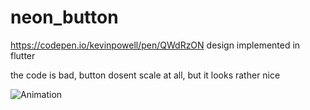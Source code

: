 # neon_button

https://codepen.io/kevinpowell/pen/QWdRzON design implemented in flutter

the code is bad, button dosent scale at all, but it looks rather nice

![Animation](https://user-images.githubusercontent.com/32619716/165393898-c47cdc3c-6b8d-499e-86b5-66dbfe7581b6.gif)

